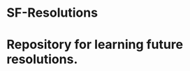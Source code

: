 # SF-Resolutions

<html lang="en">
<head>
    <style>
        #demoFont {
          font-family: "Lucida Sans Unicode", "Lucida Grande", sans-serif;
          font-size: 25px;
          letter-spacing: 2px;
          word-spacing: 3px;
          color: #000000;
          font-weight: 700;
          text-decoration: overline solid rgb(68, 68, 68);
          font-style: normal;
          font-variant: normal;
          text-transform: capitalize;
        }
    </style>
</head>
<body>
    <h1 id="#demoFont">Repository for learning future resolutions.</h1>
</body>
</html>
